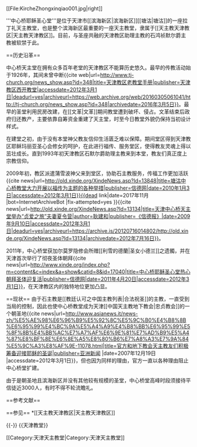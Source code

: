 [[File:KircheZhongxinqiao001.jpg|right]]

'''中心桥耶稣圣心堂'''是位于天津市[[滨海新区|滨海新区]][[塘沽|塘沽]]的一座拉丁礼天主教堂，也是整个滨海新区最重要的一座天主教堂，隶属于[[天主教天津教区|天主教天津教区]]。目前，与圣座共融的天津教区助理主教的石鸿祯默尔爵主教被软禁于此。

==历史沿革==

中心桥天主堂在拥有众多百年老堂的天津教区不能算历史悠久。最早的传教活动始于1926年，其间未曾中断<ref>{{cite web|url=http://www.tj-church.org/news_show.asp?id=348|title=天津教区老教堂手册|publisher=天津教区西开教堂|accessdate=2012年3月1日|deadurl=yes|archiveurl=https://web.archive.org/web/20160305061041/http://tj-church.org/news_show.asp?id=348|archivedate=2016年3月5日}}</ref>。最早的圣堂利用民房改建，在[[文革|文革]]期间教堂遭到破坏、侵占。文革结束后政府归还教产，主要依靠自筹资金重建了天主堂，时至今日教堂外貌仍保持当初设计样式。

在建堂之初，由于没有本堂神父教友信仰生活匮乏难以保障。期间堂区得到天津教区耶稣玛丽亚圣心会修女的呵护，在此进行福传、服务堂区，使得教友灵魂上得以茁壮成长。直到1993年初天津教区石默尔爵助理主教来到本堂，教友们真正度上宗教信仰。

2009年初，教区派遣蒲雪波神父来到堂区，协助石主教服务，传福工作更加活跃<ref>{{cite news|url=http://old.xinde.org/XindeNews.asp?Id=13848|title=塘沽中心桥教堂大力开展以福传为主题的各种举措|publisher=信德网|date=2010年1月3日|accessdate=2012年3月1日}}{{dead link|date=2017年11月 |bot=InternetArchiveBot |fix-attempted=yes }}</ref><ref>{{cite news|url=http://old.xinde.org/XindeNews.asp?Id=13134|title=天津中心桥天主堂举办“贞爱之旅”夫妻夏令营|author=耿建和|publisher=《信德报》|date=2009年9月10日|accessdate=2012年3月1日|deadurl=yes|archiveurl=https://archive.is/20120716014802/http://old.xinde.org/XindeNews.asp?Id=13134|archivedate=2012年7月16日}}</ref>。

2011年，中心桥堂获加尔莫罗隐修会所赠[[利雪的德蘭|圣女小德兰]]之遗髑，并在天津首次举行了彻夜圣体朝拜<ref>{{cite news|url=http://www.xinde.org/index.php?m=content&c=index&a=show&catid=8&id=17040|title=中心桥耶稣圣心堂热心朝拜圣体迎复活|publisher=信德网|date=2011年4月20日|accessdate=2012年3月1日}}</ref>，在天津教区内的独特地位更加凸显。

==现状==
由于石主教是[[教廷认可之中国主教列表|合法祝圣]]的主教，一直受到当局的控制，因此也使中心桥教堂成为天津[[中国天主教地下教会|忠贞教会]]的一个朝圣地<ref>{{cite news|url=http://www.asianews.it/news-zh/%E5%AE%98%E6%96%B9%E5%92%8C%E5%9C%B0%E4%B8%8B%E6%95%99%E4%BC%9A%E5%A4%A9%E4%B8%BB%E6%95%99%E5%8F%8B%E4%BB%AC%E7%A7%AF%E6%9E%81%E7%AD%B9%E5%A4%87%E8%BF%8E%E6%8E%A5%E8%80%B6%E7%A8%A3%E7%9A%84%E5%9C%A3%E8%AF%9E-11078.html|title=官方和地下教会天主教友们积极筹备迎接耶稣的圣诞|publisher=亚洲新闻 |date=2007年12月19日 |accessdate=2012年3月1日}}</ref>，但也因为同样的理由，官方一直以各种理由阻止中心桥堂扩建。

由于是朝圣地且滨海新区并没有其他较有规模的圣堂，中心桥堂高峰时段须接待平信徒近3000人，有时不得不轮流瞻礼。

==参考文献==
<div class="references-small">
<references />
</div>

==参见==
*[[天主教天津教区|天主教天津教区]]

{{-}}
{{天津教堂}}

[[Category:天津天主教堂|Category:天津天主教堂]]